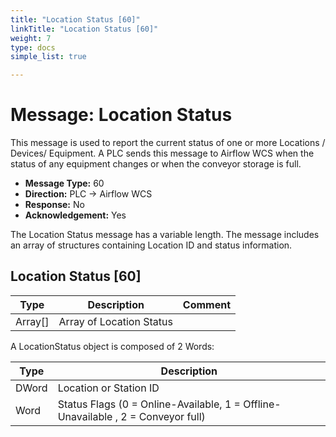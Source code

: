 ```yaml
---
title: "Location Status [60]"
linkTitle: "Location Status [60]"
weight: 7
type: docs
simple_list: true

---
```


# Message: Location Status

This message is used to report the current status of one or more Locations / Devices/ Equipment. 
A PLC sends this message to Airflow WCS when the status of any equipment changes or when the conveyor storage is full.


<!-- -->
- **Message Type:** 60
- **Direction:** PLC → Airflow WCS
- **Response:** No
- **Acknowledgement:** Yes

<!-- -->

The Location Status message has a variable length. The message includes an array of structures containing Location ID and status information.
## Location Status [60]

|Type |Description |Comment |
|-----|------------|------------|
|Array[] |Array of Location Status | 



A LocationStatus object is composed of 2 Words:

|Type |Description |
|-----|------------|
|DWord |Location or Station ID |
|Word |Status Flags (0 = Online-Available, 1 = Offline-Unavailable , 2 = Conveyor full) |

